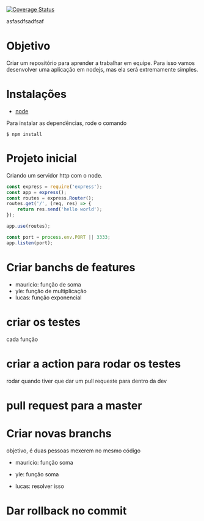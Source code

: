 <a href='https://coveralls.io/github/Muly-Org/how-to-use-github?branch=master'><img src='https://coveralls.io/repos/github/Muly-Org/how-to-use-github/badge.svg?branch=master' alt='Coverage Status' /></a>

asfasdfsadfsaf
# Objetivo
Criar um repositório para aprender a trabalhar em equipe. Para isso vamos desenvolver uma aplicação em nodejs, mas ela será extremamente simples.

# Instalações

- [node](https://nodejs.org/en/)

Para instalar as dependências, rode o comando
```shell
$ npm install
```

# Projeto inicial
Criando um servidor http com o node.

```JavaScript
const express = require('express');
const app = express();
const routes = express.Router();
routes.get('/', (req, res) => {
    return res.send('hello world');
});

app.use(routes);

const port = process.env.PORT || 3333;
app.listen(port);
```

# Criar banchs de features
- mauricio: função de soma
- yle: função de multiplicação
- lucas: função exponencial

# criar os testes
cada função

# criar a action para rodar os testes
rodar quando tiver que dar um pull requeste para dentro da dev

# pull request para a master

# Criar novas branchs
objetivo, é duas pessoas mexerem no mesmo código
- mauricio: função soma
- yle: função soma

- lucas: resolver isso

# Dar rollback no commit


